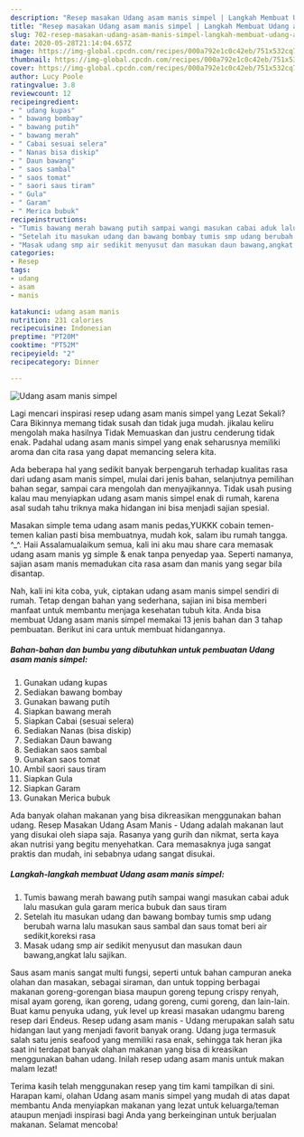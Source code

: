 ```yaml
---
description: "Resep masakan Udang asam manis simpel | Langkah Membuat Udang asam manis simpel Yang Menggugah Selera"
title: "Resep masakan Udang asam manis simpel | Langkah Membuat Udang asam manis simpel Yang Menggugah Selera"
slug: 702-resep-masakan-udang-asam-manis-simpel-langkah-membuat-udang-asam-manis-simpel-yang-menggugah-selera
date: 2020-05-28T21:14:04.657Z
image: https://img-global.cpcdn.com/recipes/000a792e1c0c42eb/751x532cq70/udang-asam-manis-simpel-foto-resep-utama.jpg
thumbnail: https://img-global.cpcdn.com/recipes/000a792e1c0c42eb/751x532cq70/udang-asam-manis-simpel-foto-resep-utama.jpg
cover: https://img-global.cpcdn.com/recipes/000a792e1c0c42eb/751x532cq70/udang-asam-manis-simpel-foto-resep-utama.jpg
author: Lucy Poole
ratingvalue: 3.8
reviewcount: 12
recipeingredient:
- " udang kupas"
- " bawang bombay"
- " bawang putih"
- " bawang merah"
- " Cabai sesuai selera"
- " Nanas bisa diskip"
- " Daun bawang"
- " saos sambal"
- " saos tomat"
- " saori saus tiram"
- " Gula"
- " Garam"
- " Merica bubuk"
recipeinstructions:
- "Tumis bawang merah bawang putih sampai wangi masukan cabai aduk lalu masukan gula garam merica bubuk dan saus tiram"
- "Setelah itu masukan udang dan bawang bombay tumis smp udang berubah warna lalu masukan saus sambal dan saus tomat beri air sedikit,koreksi rasa"
- "Masak udang smp air sedikit menyusut dan masukan daun bawang,angkat lalu sajikan."
categories:
- Resep
tags:
- udang
- asam
- manis

katakunci: udang asam manis 
nutrition: 231 calories
recipecuisine: Indonesian
preptime: "PT20M"
cooktime: "PT52M"
recipeyield: "2"
recipecategory: Dinner

---
```



![Udang asam manis simpel](https://img-global.cpcdn.com/recipes/000a792e1c0c42eb/751x532cq70/udang-asam-manis-simpel-foto-resep-utama.jpg)

Lagi mencari inspirasi resep udang asam manis simpel yang Lezat Sekali? Cara Bikinnya memang tidak susah dan tidak juga mudah. jikalau keliru mengolah maka hasilnya Tidak Memuaskan dan justru cenderung tidak enak. Padahal udang asam manis simpel yang enak seharusnya memiliki aroma dan cita rasa yang dapat memancing selera kita.

Ada beberapa hal yang sedikit banyak berpengaruh terhadap kualitas rasa dari udang asam manis simpel, mulai dari jenis bahan, selanjutnya pemilihan bahan segar, sampai cara mengolah dan menyajikannya. Tidak usah pusing kalau mau menyiapkan udang asam manis simpel enak di rumah, karena asal sudah tahu triknya maka hidangan ini bisa menjadi sajian spesial.

Masakan simple tema udang asam manis pedas,YUKKK cobain temen-temen kalian pasti bisa membuatnya, mudah kok, salam ibu rumah tangga. ^_^. Haii Assalamualaikum semua, kali ini aku mau share cara memasak udang asam manis yg simple &amp; enak tanpa penyedap yaa. Seperti namanya, sajian asam manis memadukan cita rasa asam dan manis yang segar bila disantap.


Nah, kali ini kita coba, yuk, ciptakan udang asam manis simpel sendiri di rumah. Tetap dengan bahan yang sederhana, sajian ini bisa memberi manfaat untuk membantu menjaga kesehatan tubuh kita. Anda bisa membuat Udang asam manis simpel memakai 13 jenis bahan dan 3 tahap pembuatan. Berikut ini cara untuk membuat hidangannya.

<!--inarticleads1-->

##### Bahan-bahan dan bumbu yang dibutuhkan untuk pembuatan Udang asam manis simpel:

1. Gunakan  udang kupas
1. Sediakan  bawang bombay
1. Gunakan  bawang putih
1. Siapkan  bawang merah
1. Siapkan  Cabai (sesuai selera)
1. Sediakan  Nanas (bisa diskip)
1. Sediakan  Daun bawang
1. Sediakan  saos sambal
1. Gunakan  saos tomat
1. Ambil  saori saus tiram
1. Siapkan  Gula
1. Siapkan  Garam
1. Gunakan  Merica bubuk


Ada banyak olahan makanan yang bisa dikreasikan menggunakan bahan udang. Resep Masakan Udang Asam Manis - Udang adalah makanan laut yang disukai oleh siapa saja. Rasanya yang gurih dan nikmat, serta kaya akan nutrisi yang begitu menyehatkan. Cara memasaknya juga sangat praktis dan mudah, ini sebabnya udang sangat disukai. 

<!--inarticleads2-->

##### Langkah-langkah membuat Udang asam manis simpel:

1. Tumis bawang merah bawang putih sampai wangi masukan cabai aduk lalu masukan gula garam merica bubuk dan saus tiram
1. Setelah itu masukan udang dan bawang bombay tumis smp udang berubah warna lalu masukan saus sambal dan saus tomat beri air sedikit,koreksi rasa
1. Masak udang smp air sedikit menyusut dan masukan daun bawang,angkat lalu sajikan.


Saus asam manis sangat multi fungsi, seperti untuk bahan campuran aneka olahan dan masakan, sebagai siraman, dan untuk topping berbagai makanan goreng-gorengan biasa maupun goreng tepung crispy renyah, misal ayam goreng, ikan goreng, udang goreng, cumi goreng, dan lain-lain. Buat kamu penyuka udang, yuk level up kreasi masakan udangmu bareng resep dari Endeus. Resep udang asam manis - Udang merupakan salah satu hidangan laut yang menjadi favorit banyak orang. Udang juga termasuk salah satu jenis seafood yang memiliki rasa enak, sehingga tak heran jika saat ini terdapat banyak olahan makanan yang bisa di kreasikan menggunakan bahan udang. Inilah resep udang asam manis untuk makan malam lezat! 

Terima kasih telah menggunakan resep yang tim kami tampilkan di sini. Harapan kami, olahan Udang asam manis simpel yang mudah di atas dapat membantu Anda menyiapkan makanan yang lezat untuk keluarga/teman ataupun menjadi inspirasi bagi Anda yang berkeinginan untuk berjualan makanan. Selamat mencoba!
